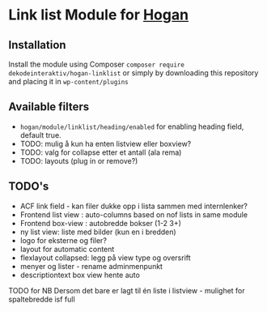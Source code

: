 # Link list Module for [Hogan](https://github.com/dekodeinteraktiv/hogan-core)

## Installation
Install the module using Composer `composer require dekodeinteraktiv/hogan-linklist` or simply by downloading this repository and placing it in `wp-content/plugins`

## Available filters
- `hogan/module/linklist/heading/enabled` for enabling heading field, default true.
- TODO: mulig å kun ha enten listview eller boxview?
- TODO: valg for collapse etter et antall (ala rema)
- TODO: layouts (plug in or remove?)

## TODO's
- ACF link field - kan filer dukke opp i lista sammen med internlenker?
- Frontend list view : auto-columns based on nof lists in same module
- Frontend box-view : autobredde bokser (1-2 3+)
- ny list view: liste med bilder (kun en i bredden)
- logo for eksterne og filer?
- layout for automatic content
- flexlayout collapsed: legg på view type og oversrift
- menyer og lister - rename adminmenpunkt
- descriptiontext box view hente auto

TODO for NB
Dersom det bare er lagt til én liste i listview - mulighet for spaltebredde isf full
